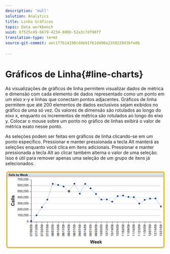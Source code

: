 ```yaml
---
description: 'null'
solution: Analytics
title: Linha Gráficos
topic: Data workbench
uuid: 6f525c49-6679-4234-886b-52a3c7df98ff
translation-type: tm+mt
source-git-commit: aec1f7b14198cdde91f61d490a235022943bfedb

---
```



# Gráficos de Linha{#line-charts}

As visualizações de gráficos de linha permitem visualizar dados de métrica e dimensão com cada elemento de dados representado como um ponto em um eixo x-y e linhas que conectam pontos adjacentes. Gráficos de linha permitem que até 200 elementos de dados exclusivos sejam exibidos no gráfico de uma só vez. Os valores de dimensão são rotulados ao longo do eixo x, enquanto os incrementos de métrica são rotulados ao longo do eixo y. Colocar o mouse sobre um ponto no gráfico de linhas exibirá o valor de métrica exato nesse ponto.

As seleções podem ser feitas em gráficos de linha clicando-se em um ponto específico. Pressionar e manter pressionada a tecla Alt manterá as seleções enquanto você clica em itens adicionais. Pressionar e manter pressionada a tecla Alt ao clicar também alterna o valor de uma seleção. Isso é útil para remover apenas uma seleção de um grupo de itens já selecionados.

![](assets/line_chart.png)

